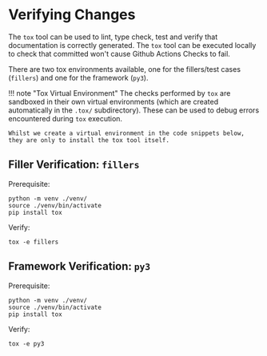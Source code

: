 # Verifying Changes

The `tox` tool can be used to lint, type check, test and verify that documentation is correctly generated. The `tox` tool can be executed locally to check that committed won't cause Github Actions Checks to fail.

There are two tox environments available, one for the fillers/test cases (`fillers`) and one for the framework (`py3`).

!!! note "Tox Virtual Environment"
    The checks performed by `tox` are sandboxed in their own virtual environments (which are created automatically in the `.tox/` subdirectory). These can be used to debug errors encountered during `tox` execution.

    Whilst we create a virtual environment in the code snippets below, they are only to install the tox tool itself.

## Filler Verification: `fillers`

Prerequisite:
```console
python -m venv ./venv/
source ./venv/bin/activate
pip install tox
```
Verify:
```
tox -e fillers
```

## Framework Verification: `py3`

Prerequisite:
```console
python -m venv ./venv/
source ./venv/bin/activate
pip install tox
```
Verify:
```console
tox -e py3
```
